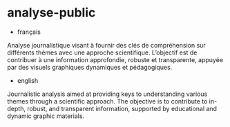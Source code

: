 # analyse-public
- français

Analyse journalistique visant à fournir des clés de compréhension sur différents thèmes avec une approche scientifique. L’objectif est de contribuer à une information approfondie, robuste et transparente, appuyée par des visuels graphiques dynamiques et pédagogiques.

- english

Journalistic analysis aimed at providing keys to understanding various themes through a scientific approach. The objective is to contribute to in-depth, robust, and transparent information, supported by educational and dynamic graphic materials.
